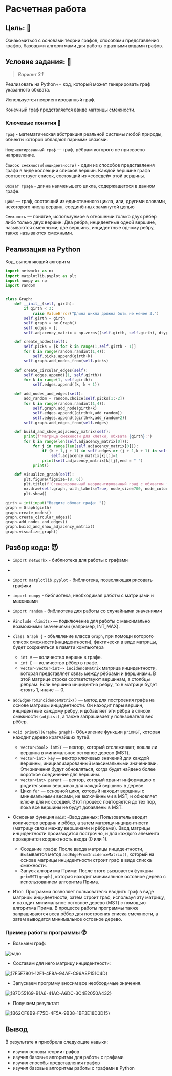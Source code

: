 


# Расчетная работа 

## Цель: 🧐

Ознакомиться с основами теории графов, способами представления графов, базовыми алгоритмами для работы с разными видами графов.

## Условие задания: 🤯

>*Вариант 3.1*

Реализовать на Python++ код, который может генерировать граф указанного обхвата.

Используется неориентированный граф.

Конечный граф предствляется ввиде матрицы смежности.

### Ключевые понятия 🙈
`Граф` - математическая абстракция реальной системы любой природы, объекты которой обладают парными связями.

`Неориентированный граф` —  граф, рёбрам которого не присвоено направление.

`Список смежности(инцидентности)` - один из способов представления графа в виде коллекции списков вершин. Каждой вершине графа соответствует список, состоящий из «соседей» этой вершины.

`Обхват графа` - длина наименьшего цикла, содержащегося в данном графе.

`Цикл` — граф, состоящий из единственного цикла, или, другими словами, некоторого числа вершин, соединённых замкнутой цепью

`Смежность` — понятие, используемое в отношении только двух рёбер либо только двух вершин: Два ребра, инцидентные одной вершине, называются смежными; две вершины, инцидентные одному ребру, также называются смежными. 

## Реализация на Python

Код, выполняющий алгоритм
``` python
import networkx as nx
import matplotlib.pyplot as plt
import numpy as np
import random


class Graph:
    def __init__(self, girth):
        if girth < 3:
            raise ValueError("Длина цикла должна быть не менее 3.")
        self.girth = girth
        self.graph = nx.Graph()
        self.edges = []
        self.adjacency_matrix = np.zeros((self.girth, self.girth), dtype=int)

    def create_nodes(self):
        self.picks = [k for k in range(1,self.girth - 1)]
        for k in range(random.randint(1,4)):
            self.picks.append(girth+k)
        self.graph.add_nodes_from(self.picks)

    def create_circular_edges(self):
        self.edges.append((1, self.girth))
        for k in range(1, self.girth):
            self.edges.append((k, k + 1))

    def add_nodes_and_edges(self):
        add_random = random.choice(self.picks[1:-2])
        for k in range(random.randint(1,4)):
            self.graph.add_node(girth+k)
            self.edges.append((girth+k,add_random))
            self.edges.append((girth+k,add_random+2))
        self.graph.add_edges_from(self.edges)

    def build_and_show_adjacency_matrix(self):
        print(f"Матрица смежности для клетки, обхвата {girth}:")
        for k in range(len(self.adjacency_matrix[0])):
            for j in range(len(self.adjacency_matrix[0])):
                if (k + 1,j + 1) in self.edges or (j + 1,k + 1) in self.edges:
                    self.adjacency_matrix[k][j]=1
                print(self.adjacency_matrix[k][j],end = " ")
            print()

    def visualize_graph(self):
        plt.figure(figsize=(8, 6))
        plt.title(f'Сгенерированный неориентированный граф с обхватом {self.girth}')
        nx.draw(self.graph, with_labels=True, node_size=700, node_color='lightblue', font_size=10, font_weight='bold')
        plt.show()

girth = int(input("Введите обхват графа: "))
graph = Graph(girth)
graph.create_nodes()
graph.create_circular_edges()
graph.add_nodes_and_edges()
graph.build_and_show_adjacency_matrix()
graph.visualize_graph()

```
## Разбор кода: 😈
- `import networkx` - библиотека для работы с графами
- 
- `import matplotlib.pyplot` - библиотека, позволяющая рисовать графики

- `import numpy` - библиотека, необходимая работы с матрицами и массивами

- `import random` - библиотека для работы со случайными значениями

- `#include <limits>` — подключение для работы с максимально возможными значениями (например, INT_MAX).
-  `class Graph {` - объявление класса `Graph`, при помощи которого список смежности(инцидентности), фактически в виде матрицы, будет сохраняться в памяти компьютера
   - `int V` — количество вершин в графе.
   - `int E` — количество рёбер в графе.
   - `vector<vector<int>> incidenceMatrix`  матрица инцидентности, которая представляет связь между рёбрами и вершинами. В этой матрице строки соответствуют 
 вершинам, а столбцы рёбрам. Если вершина инцидентна ребру, то в матрице будет стоять 1, иначе — 0.
- `addEdgeFromIncidenceMatrix()` — метод для построения графа на основе матрицы инцидентности. Он находит пары вершин, инцидентные каждому ребру, и добавляет эти рёбра в список смежности `(adjList)`, а также запрашивает у пользователя вес рёбер.
- `void primMST(Graph& graph)`- Объявление функции `primMST`, которая находит дерево кратчайших путей.
  - `vector<bool> inMST` — вектор, который отслеживает, вошла ли вершина в минимальное остовное дерево (MST).
  - `vector<int> key` — вектор ключевых значений для каждой вершины, инициализированный максимальными значениями. Эти значения будут обновляться, когда будет найдено более короткое соединение для вершины.
  - `vector<int> parent` — вектор, который хранит информацию о родительских вершинах для каждой вершины в дереве.
  - Цикл `for` — основной цикл, который находит вершины с минимальными весами, не включёнными в MST, и обновляет ключи для их соседей. Этот процесс повторяется до тех пор, пока все вершины не будут добавлены в MST.
- Основная функция `main`:
    -Ввод данных: Пользователь вводит количество вершин и рёбер, а затем матрицу инцидентности (матрицу связи между вершинами и рёбрами). Ввод матрицы инцидентности производится построчно, и для каждого элемента проверяется корректность ввода (0 или 1).
  - Создание графа: После ввода матрицы инцидентности, вызывается метод `addEdgeFromIncidenceMatrix()`, который на основе матрицы инцидентности строит граф в виде списка смежности.
  - Запуск алгоритма Прима: После этого вызывается функция `primMST(graph)`, которая находит минимальное остовное дерево с использованием алгоритма Прима.
- Итог:
Программа позволяет пользователю вводить граф в виде матрицы инцидентности, затем строит граф, используя эту матрицу, и находит минимальное остовное дерево (MST) с помощью алгоритма Прима. В процессе работы программы также запрашиваются веса рёбер для построения списка смежности, а затем выводится минимальное остовное дерево.

### Пример работы программы 😵

- Возьмем граф:



![надо](https://github.com/user-attachments/assets/77ed0302-205f-4ed5-9beb-e1c89f687ee0)

- Составим для него матрицу инцидентности:



![{7F5F7801-12F1-4F8A-94AF-C96A8F151C4D}](https://github.com/user-attachments/assets/e0bd9c08-014a-4182-a7b4-e94700f8512b)

- Запускаем прогрмму вносим все необходимые значения.




![{87D55169-B1A6-41AC-A6DC-3C4E2050A432}](https://github.com/user-attachments/assets/b5071f79-9b72-467c-93a8-3363aa8d15e2)
- Получаем результат:



 ![{B62CF8B9-F75D-4F5A-9B38-1BF3E18D3D15}](https://github.com/user-attachments/assets/e59d1946-99a0-45f3-8ae9-fa5cc87fa9c6)

## Вывод
В результате я приобрела следующие навыки:
- изучил основы теории графов
- изучил базовые алгоритмы для работы с графами
- изучил способы представления графов
- изучил базовые алгоритмы работы с графами в Python

  
